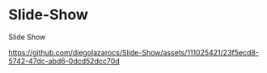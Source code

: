 # Slide-Show
Slide Show


https://github.com/diegolazarocs/Slide-Show/assets/111025421/23f5ecd8-5742-47dc-abd6-0dcd52dcc70d


